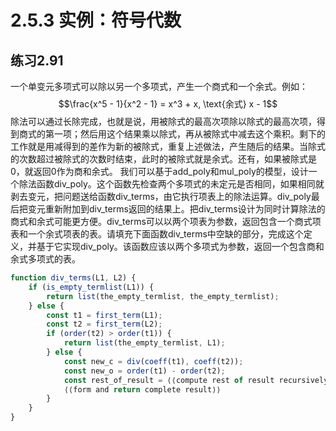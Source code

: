 # 2.5.3 实例：符号代数
## 练习2.91
一个单变元多项式可以除以另一个多项式，产生一个商式和一个余式。例如：
$$\frac{x^5 - 1}{x^2 - 1} = x^3 + x, \text{余式} x - 1$$
除法可以通过长除完成，也就是说，用被除式的最高次项除以除式的最高次项，得到商式的第一项；然后用这个结果乘以除式，再从被除式中减去这个乘积。剩下的工作就是用减得到的差作为新的被除式，重复上述做法，产生随后的结果。当除式的次数超过被除式的次数时结束，此时的被除式就是余式。还有，如果被除式是0，就返回0作为商和余式。
我们可以基于add_poly和mul_poly的模型，设计一个除法函数div_poly。这个函数先检查两个多项式的未定元是否相同，如果相同就剥去变元，把问题送给函数div_terms，由它执行项表上的除法运算。div_poly最后把变元重新附加到div_terms返回的结果上。把div_terms设计为同时计算除法的商式和余式可能更方便。div_terms可以以两个项表为参数，返回包含一个商式项表和一个余式项表的表。请填充下面函数div_terms中空缺的部分，完成这个定义，并基于它实现div_poly。该函数应该以两个多项式为参数，返回一个包含商和余式多项式的表。
```javascript
function div_terms(L1, L2) {
    if (is_empty_termlist(L1)) {
        return list(the_empty_termlist, the_empty_termlist);
    } else {
        const t1 = first_term(L1);
        const t2 = first_term(L2);
        if (order(t2) > order(t1)) {
            return list(the_empty_termlist, L1);
        } else {
            const new_c = div(coeff(t1), coeff(t2));
            const new_o = order(t1) - order(t2);
            const rest_of_result = ⟨⟨compute rest of result recursively⟩⟩;
            ⟨⟨form and return complete result⟩⟩
        }
    }
}
```
